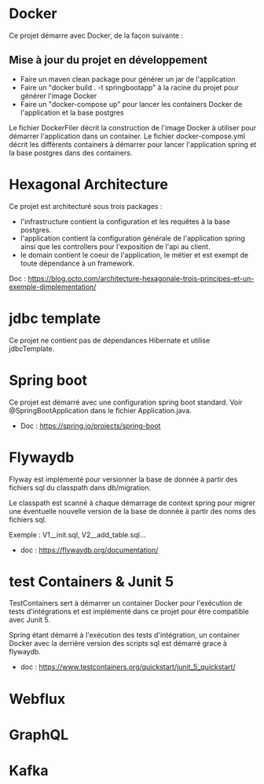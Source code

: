 # Docker

Ce projet démarre avec Docker, de la façon suivante : 

## Mise à jour du projet en développement

- Faire un maven clean package pour générer un jar de l'application
- Faire un "docker build . -t springbootapp" à la racine du projet pour générer l'image Docker
- Faire un "docker-compose up" pour lancer les containers Docker de l'application et la base postgres

Le fichier DockerFiler décrit la construction de l'image Docker à utiliser pour démarrer l'application dans un container.
Le fichier docker-compose.yml décrit les différents containers à démarrer pour lancer l'application spring et la base postgres dans des containers.

# Hexagonal Architecture

Ce projet est architecturé sous trois packages :

- l'infrastructure contient la configuration et les requêtes à la base postgres.
- l'application contient la configuration générale de l'application spring ainsi que les controllers pour l'exposition de l'api au client.
- le domain contient le coeur de l'application, le métier et est exempt de toute dépendance à un framework.

Doc : https://blog.octo.com/architecture-hexagonale-trois-principes-et-un-exemple-dimplementation/

# jdbc template

Ce projet ne contient pas de dépendances Hibernate et utilise jdbcTemplate.


# Spring boot

Ce projet est démarré avec une configuration spring boot standard. 
Voir @SpringBootApplication dans le fichier Application.java.

- Doc : https://spring.io/projects/spring-boot

# Flywaydb

Flyway est implémenté pour versionner la base de donnée à partir des fichiers sql du classpath dans db/migration. 

Le classpath est scanné à chaque démarrage de context spring pour migrer une éventuelle nouvelle version de la base de donnée à partir des noms des fichiers sql.

Exemple : V1__init.sql, V2__add_table.sql...

- doc : https://flywaydb.org/documentation/

# test Containers & Junit 5

TestContainers sert à démarrer un container Docker pour l'exécution de tests d'intégrations et est implémenté dans ce projet pour être compatible avec Junit 5.

Spring étant démarré à l'exécution des tests d'intégration, un container Docker avec la derrière version des scripts sql est démarré grace à flywaydb.

- doc : https://www.testcontainers.org/quickstart/junit_5_quickstart/

# Webflux

# GraphQL

# Kafka
